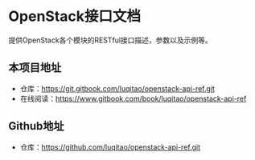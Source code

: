 OpenStack接口文档
==========

提供OpenStack各个模块的RESTful接口描述，参数以及示例等。

## 本项目地址

- 仓库：https://git.gitbook.com/luqitao/openstack-api-ref.git
- 在线阅读：https://www.gitbook.com/book/luqitao/openstack-api-ref

## Github地址

- 仓库：https://github.com/luqitao/openstack-api-ref.git